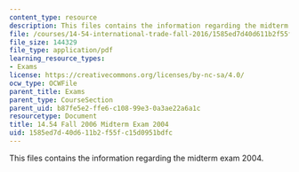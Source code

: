 ```yaml
---
content_type: resource
description: This files contains the information regarding the midterm exam 2004.
file: /courses/14-54-international-trade-fall-2016/1585ed7d40d611b2f55fc15d0951bdfc_MIT14_54F16_Midterm2004.pdf
file_size: 144329
file_type: application/pdf
learning_resource_types:
- Exams
license: https://creativecommons.org/licenses/by-nc-sa/4.0/
ocw_type: OCWFile
parent_title: Exams
parent_type: CourseSection
parent_uid: b87fe5e2-ffe6-c108-99e3-0a3ae22a6a1c
resourcetype: Document
title: 14.54 Fall 2006 Midterm Exam 2004
uid: 1585ed7d-40d6-11b2-f55f-c15d0951bdfc
---
```

This files contains the information regarding the midterm exam 2004.